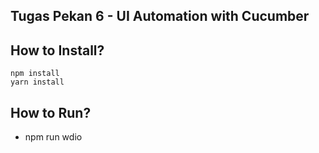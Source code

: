 ## Tugas Pekan 6 - UI Automation with Cucumber

## How to Install?

```
npm install
yarn install
```

## How to Run?
- npm run wdio